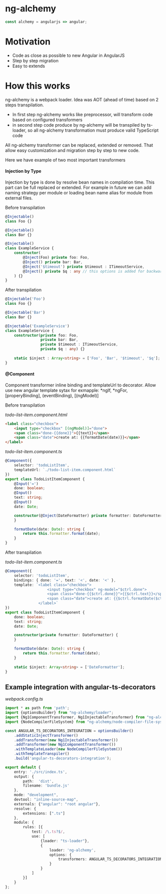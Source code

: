 # ng-alchemy
```typescript
const alchemy = angularjs => angular;
```

# Motivation
- Code as close as possible to new Angular in AngularJS
- Step by step migration
- Easy to extends 

# How this works
ng-alchemy is a webpack loader. Idea was AOT (ahead of time) based on 2 steps transpilation. 
- In first step ng-alchemy works like preprocessor, will transform code based on configured transformers
- in second step code produce by ng-alchemy will be transpiled by ts-loader, so all ng-alchemy transformation must produce valid TypeScript code

All ng-alchemy transformer can be replaced, extended or removed. That allow easy customization and migration step by step to new code.

Here we have example of  two most important transformers

#### Injection by Type

Injection by type is done by resolve bean names in compilation time.
This part can be full replaced or extended. For example in future we can add naming strategy per module or loading bean name alias for module from external files.

Before transpilation
```typescript
@Injectable()
class Foo {}

@Injectable()
class Bar {}

@Injectable()
class ExampleService {
    constructor(
        @Inject(Foo) private foo: Foo,
        @Inject() private bar: Bar,
        @Inject('$timeout') private $timeout : ITimeoutService,
        @Inject() private $q : any // this options is added for backward compatibilit
    ) {}
}
```
After transpilation
```typescript
@Injectable('Foo')
class Foo {}

@Injectable('Bar')
class Bar {}

@Injectable('ExampleService')
class ExampleService {
    constructor(private foo: Foo,
                private bar: Bar,
                private $timeout : ITimeoutService,
                private $q : any) {}
    
    static $inject : Array<string> = ['Foo', 'Bar', '$timeout', '$q'];
}
```

#### @Component

Component transformer inline binding and templateUrl to decorator.
Allow use new angular template sytax for exmapple: *ngIf, *ngFor, [properyBinding], (eventBinding), [(ngModel)]

Before transpilation

*todo-list-item.component.html*
```html 
<label class="checkbox">
    <input type="checkbox" [(ngModel)]="done">
    <span class="done-{{done}}">{{text}}</span>
    <span class="date">create at: {{formatDate(date)}}</span>
</label>
```

*todo-list-item.component.ts*
```typescript
@Component({
    selector: 'todoListItem',
    templateUrl: `./todo-list-item.component.html`
})
export class TodoListItemComponent {
    @Input('=')
    done: boolean;
    @Input()
    text: string;
    @Input()
    date: Date;

    constructor(@Inject(DateFormatter) private formatter: DateFormatter) {
    }

    formatDate(date: Date): string {
        return this.formatter.format(date);
    }
}
```

After transpilation

*todo-list-item.component.ts*
```typescript
@Component({
    selector: 'todoListItem',
    bindings: { done: '=', text: '<', date: '<' },
    template: `<label class="checkbox">
                   <input type="checkbox" ng-model="$ctrl.done">
                   <span class="done-{{$ctrl.done}}">{{$ctrl.text}}</span>
                   <span class="date">create at: {{$ctrl.formatDate($ctrl.date)}}</span>
               </label>`
})
export class TodoListItemComponent {
    done: boolean;
    text: string;
    date: Date;

    constructor(private formatter: DateFormatter) {
    }

    formatDate(date: Date): string {
        return this.formatter.format(date);
    }
    
    static $inject: Array<string> = ['DateFormatter'];
}
```


## Example integration with angular-ts-decorators

*webpack.config.ts*

```typescript
import * as path from 'path';
import {optionsBuilder} from "ng-alchemy/loader";
import {Ng1ComponentTransformer, Ng1InjectableTransformer} from "ng-alchemy/compiler";
import {NodeCompilerFileSystem} from "ng-alchemy/node-compiler-file-system";

const ANGULAR_TS_DECORATORS_INTEGRATION = optionsBuilder()
    .addStaticInjectTransformer()
    .addTransformer(new Ng1InjectableTransformer())
    .addTransformer(new Ng1ComponentTransformer())
    .withTemplateLoader(new NodeCompilerFileSystem())
    .withTemplateTranspiler()
    .build('angular-ts-decorators-integration');

export default {
    entry: './src/index.ts',
    output: {
        path:  'dist',
        filename: 'bundle.js'
    },
    mode: "development",
    devtool: "inline-source-map",
    externals: {"angular": "root angular"},
    resolve: {
        extensions: [".ts"]
    },
    module: {
        rules: [{
            test: /\.ts?$/,
            use: [
                {loader: "ts-loader"},
                {
                    loader: 'ng-alchemy',
                    options: {
                        transformers: ANGULAR_TS_DECORATORS_INTEGRATION
                    }
                }
            ]
        }]
    }
};

```
